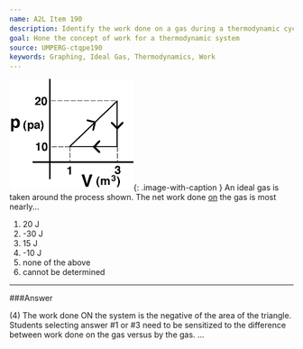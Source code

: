 ```yaml
---
name: A2L Item 190
description: Identify the work done on a gas during a thermodynamic cycle.
goal: Hone the concept of work for a thermodynamic system
source: UMPERG-ctqpe190
keywords: Graphing, Ideal Gas, Thermodynamics, Work
---
```


![Item190_fig1.gif](../images/Item190_fig1.gif){: .image-with-caption } An
ideal gas is taken around the process shown.  The net work done
<u>on</u> the gas is most nearly...

1. 20 J
2. -30 J
3. 15 J
4. -10 J
5. none of the above
6. cannot be determined


<hr/>

###Answer 

(4) The work done ON the system is the negative of the area of
the triangle. Students selecting answer #1 or #3 need to be sensitized
to the difference between work done on the gas versus by the gas.
...

